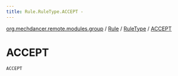 ```yaml
---
title: Rule.RuleType.ACCEPT - 
---
```


[org.mechdancer.remote.modules.group](../../index.html) / [Rule](../index.html) / [RuleType](index.html) / [ACCEPT](./-a-c-c-e-p-t.html)

# ACCEPT

`ACCEPT`